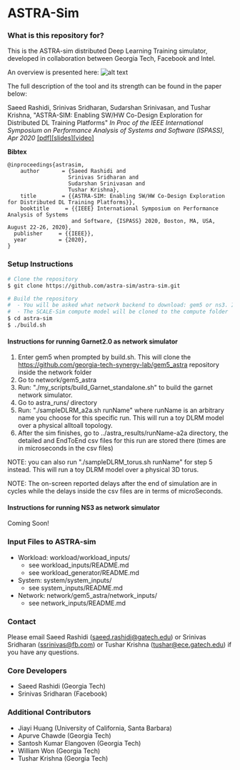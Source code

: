 # ASTRA-Sim #

### What is this repository for? ###
This is the ASTRA-sim distributed Deep Learning Training simulator, developed in collaboration between Georgia Tech, Facebook and Intel.

An overview is presented here:
![alt text](https://github.com/astra-sim/astra-sim/blob/master/docs/images/astrasim_overview_codesign.png)

The full description of the tool and its strength can be found in the paper below:

Saeed Rashidi, Srinivas Sridharan, Sudarshan Srinivasan, and Tushar Krishna,
"ASTRA-SIM: Enabling SW/HW Co-Design Exploration for Distributed DL Training Platforms"
*In Proc of the IEEE International Symposium on Performance Analysis of Systems and Software (ISPASS), Apr 2020*
[[pdf]](https://sites.gatech.edu/ece-synergy/files/2020/08/astrasim_ispass2020.pdf)[[slides]](https://cpb-us-w2.wpmucdn.com/sites.gatech.edu/dist/c/332/files/2020/08/ISPASS2020-ASTRA-SIM_talk.pdf)[[video]](https://www.youtube.com/watch?v=S-HE9yBv8_I&list=PLHJB2bhmgB7crXM7wBKIDi7OEa0UTZtrR&index=10)

**Bibtex**

    @inproceedings{astrasim,
        author       = {Saeed Rashidi and
                       Srinivas Sridharan and
                       Sudarshan Srinivasan and
                       Tushar Krishna},
        title        = {{ASTRA-SIM: Enabling SW/HW Co-Design Exploration for Distributed DL Training Platforms}},
        booktitle     = {{IEEE} International Symposium on Performance Analysis of Systems
                        and Software, {ISPASS} 2020, Boston, MA, USA, August 22-26, 2020},
      publisher     = {{IEEE}},
      year          = {2020},
    }


### Setup Instructions ###

```bash
# Clone the repository
$ git clone https://github.com/astra-sim/astra-sim.git

# Build the repository
#  - You will be asked what network backend to download: gem5 or ns3. It will be cloned into the network folder.
#  - The SCALE-Sim compute model will be cloned to the compute folder
$ cd astra-sim
$ ./build.sh
```

#### Instructions for running Garnet2.0 as network simulator
1. Enter gem5 when prompted by build.sh. This will clone the https://github.com/georgia-tech-synergy-lab/gem5_astra repository inside the network folder
2. Go to network/gem5_astra
3. Run: "./my_scripts/build_Garnet_standalone.sh" to build the garnet network simulator.
4. Go to astra_runs/ directory
5. Run: "./sampleDLRM_a2a.sh runName" where runName is an arbitrary name you choose for this specific run. This will run a toy DLRM model over a physical alltoall topology.
6. After the sim finishes, go to ../astra_results/runName-a2a directory, the detailed and EndToEnd csv files for this run are stored there (times are in microseconds in the csv files)

NOTE: you can also run "./sampleDLRM_torus.sh runName" for step 5 instead. This will run a toy DLRM model over a physical 3D torus.

NOTE: The on-screen reported delays after the end of simulation are in cycles while the delays inside the csv files are in terms of microSeconds.


#### Instructions for running NS3 as network simulator
Coming Soon!

### Input Files to ASTRA-sim ###

* Workload: workload/workload_inputs/
   * see workload_inputs/README.md
   * see workload_generator/README.md
* System: system/system_inputs/
   * see system_inputs/README.md
* Network: network/gem5_astra/network_inputs/
   * see network_inputs/README.md

### Contact ###
Please email Saeed Rashidi (saeed.rashidi@gatech.edu) or Srinivas Sridharan (ssrinivas@fb.com) or Tushar Krishna (tushar@ece.gatech.edu) if you have any questions.

### Core Developers ###
* Saeed Rashidi (Georgia Tech)
* Srinivas Sridharan (Facebook)

### Additional Contributors ###
* Jiayi Huang (University of California, Santa Barbara)
* Apurve Chawde (Georgia Tech)
* Santosh Kumar Elangoven (Georgia Tech)
* William Won (Georgia Tech)
* Tushar Krishna (Georgia Tech)
